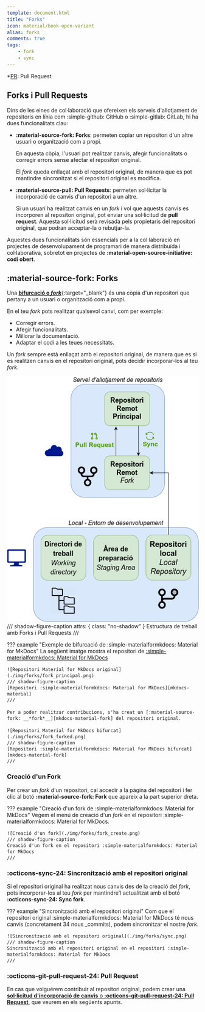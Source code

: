 ```yaml
---
template: document.html
title: "Forks"
icon: material/book-open-variant
alias: forks
comments: true
tags:
    - fork
    - sync
---
```


*[PR]: Pull Request

## Forks i Pull Requests
Dins de les eines de col·laboració que ofereixen els serveis d'allotjament de repositoris en línia
com :simple-github: GitHub o :simple-gitlab: GitLab, hi ha dues funcionalitats clau:

- __:material-source-fork: Forks__: permeten copiar un repositori d'un altre usuari o organització com a propi.

    En aquesta còpia, l'usuari pot realitzar canvis, afegir funcionalitats o corregir errors
    sense afectar el repositori original.

    El _fork_ queda enllaçat amb el repositori original, de manera que es pot mantindre sincronitzat
    si el repositori original es modifica.

- __:material-source-pull: Pull Requests__: permeten sol·licitar la incorporació de canvis d'un repositori a un altre.

    Si un usuari ha realitzat canvis en un _fork_ i vol que aquests canvis es incorporen
    al repositori original, pot enviar una sol·licitud de __pull request__. Aquesta sol·licitud
    serà revisada pels propietaris del repositori original, que podran acceptar-la o rebutjar-la.

Aquestes dues funcionalitats són essencials per a la col·laboració en projectes
de desenvolupament de programari de manera distribuïda i col·laborativa, sobretot
en projectes de __:material-open-source-initiative: codi obert__.

## :material-source-fork: Forks
Una [__bifurcació o *fork*__](https://docs.github.com/es/pull-requests/collaborating-with-pull-requests/working-with-forks/fork-a-repo){:target="_blank"}
és una còpia d'un repositori que pertany a un usuari o organització
com a propi.

En el teu _fork_ pots realitzar qualsevol canvi, com per exemple:

- Corregir errors.
- Afegir funcionalitats.
- Millorar la documentació.
- Adaptar el codi a les teues necessitats.

Un _fork_ sempre està enllaçat amb el repositori original,
de manera que es si es realitzen canvis en el repositori original,
pots decidir incorporar-los al teu _fork_.

![Estructura de treball amb Forks i Pull Requests](./img/forks/fork.png)
/// shadow-figure-caption
    attrs: { class: "no-shadow" }
Estructura de treball amb Forks i Pull Requests
///


??? example "Exemple de bifurcació de :simple-materialformkdocs: Material for MkDocs"
    La següent imatge mostra el repositori de [:simple-materialformkdocs: Material for MkDocs][mkdocs-material]

    ![Repositori Material for MkDocs original](./img/forks/fork_principal.png)
    /// shadow-figure-caption
    [Repositori :simple-materialformkdocs: Material for MkDocs][mkdocs-material]
    ///

    Per a poder realitzar contribucions, s'ha creat un [:material-source-fork: __*fork*__][mkdocs-material-fork] del repositori original.

    ![Repositori Material for MkDocs bifurcat](./img/forks/fork_forked.png)
    /// shadow-figure-caption
    [Repositori :simple-materialformkdocs: Material for MkDocs bifurcat][mkdocs-material-fork]
    ///

[mkdocs-material]: https://github.com/squidfunk/mkdocs-material
[mkdocs-material-fork]: https://github.com/joapuiib/mkdocs-material


### Creació d'un Fork
Per crear un _fork_ d'un repositori, cal accedir a la pàgina del repositori
i fer clic al botó __:material-source-fork: Fork__ que apareix a la part superior dreta.

??? example "Creació d'un fork de :simple-materialformkdocs: Material for MkDocs"
    Vegem el menú de creació d'un _fork_ en el repositori :simple-materialformkdocs: Material for MkDocs.

    ![Creació d'un fork](./img/forks/fork_create.png)
    /// shadow-figure-caption
    Creació d'un fork en el repositori :simple-materialformkdocs: Material for MkDocs
    ///


### :octicons-sync-24: Sincronització amb el repositori original
Si el repositori original ha realitzat nous canvis des de la creació del _fork_,
pots incorporar-los al teu _fork_ per mantindre'l actualitzat amb el botó __:octicons-sync-24: Sync fork__.

??? example "Sincronització amb el repositori original"
    Com que el repositori original :simple-materialformkdocs: Material for MkDocs té nous canvis
    (concretament 34 nous _commits), podem sincronitzar el nostre _fork_.


    ![Sincronització amb el repositori original](./img/forks/sync.png)
    /// shadow-figure-caption
    Sincronització amb el repositori original en el repositori :simple-materialformkdocs: Material for MkDocs
    ///


### :octicons-git-pull-request-24: Pull Request
En cas que volguérem contribuir al repositori original,
podem crear una [__sol·licitud d'incorporació de canvis__ o __:octicons-git-pull-request-24: Pull Request__][pr],
que veurem en els següents apunts.

[pr]: pull_requests.md
